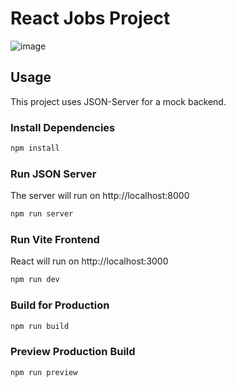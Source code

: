 # React Jobs Project

![image](https://github.com/user-attachments/assets/54a54c6d-4abd-41c4-a0b1-502e9db9020d)


## Usage

This project uses JSON-Server for a mock backend.

### Install Dependencies

```bash
npm install
```

### Run JSON Server

The server will run on http://localhost:8000

```bash
npm run server
```

### Run Vite Frontend

React will run on http://localhost:3000

```bash
npm run dev
```

### Build for Production

```bash
npm run build
```

### Preview Production Build

```bash
npm run preview
```

